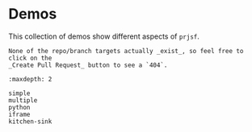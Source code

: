 # Demos

This collection of demos show different aspects of `prjsf`.

```{note}
None of the repo/branch targets actually _exist_, so feel free to click on the
_Create Pull Request_ button to see a `404`.
```

```{toctree}
:maxdepth: 2

simple
multiple
python
iframe
kitchen-sink
```
